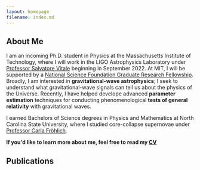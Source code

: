 ```yaml
---
layout: homepage
filename: index.md
---
```


## About Me

I am an incoming Ph.D. student in Physics at the Massachusetts Institute of Technology, where I will work in the LIGO Astrophysics Laboratory under [Professor Salvatore Vitale](https://physics.mit.edu/faculty/salvatore-vitale/) beginning in September 2022. At MIT, I will be supported by a [National Science Foundation Graduate Research Fellowship](https://physics.sciences.ncsu.edu/2022/04/19/university-fellowships-office-announces-nsf-graduate-research-fellowship-program-awards/). Broadly, I am interested in **gravitational-wave astrophysics**; I seek to understand what gravitational-wave signals can tell us about the physics of the Universe. Recently, I have helped develope advanced **parameter estimation** techniques for conducting phenomenological **tests of general relativity** with gravitational waves.

I earned Bachelors of Science degrees in Physics and Mathematics
at North Carolina State University, where I studied core-collapse supernovae 
under [Professor Carla Fröhlich](http://astro.physics.ncsu.edu/~cfrohli/).

**If you'd like to learn more about me, feel free to read my [CV](/assets/cv.pdf)**

## Publications